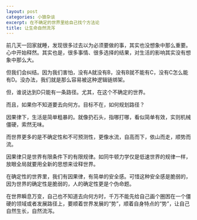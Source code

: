 ```yaml
---
layout: post
categories: 小狼杂谈
excerpt: 在不确定的世界里给自己找个方法论
title: 让生命自然流泻
---
```


前几天一回家就睡，发现很多过去以为必须要做的事，其实也没想象中那么重要。心中开始释然。其实也是，很多事情、很多选择的结果，对生活的影响其实没有想象中那么大。

但我们会纠结。因为我们害怕，没有A就没有B，没有B就不能有C，没有C怎么能有D。没办法，我们就是那么容易被这种逻辑链绑架。

但，谁说达到D只能有一条路径。尤其，在这个不确定的世界。

而且，如果你不知道要去向何方。目标不在，如何规划路径？

因果律下，生活是简单粗暴的。就像扔石头，指哪打哪，看似简单有效，实则机械僵硬，索然无味。

而世界更多的是不确定性和不可预测性，更像水流，自高而下，依山而走，顺势而流。

因果律只是世界有限条件下的有限规律。如同牛顿力学仅是低速世界的规律一样，放眼全局就要用全新的思想来诠释世界。

在确定性的世界里，我们有因果律，有简单的安全感。可惜这种安全感是脆弱的，因为世界的确定性是脆弱的，人的确定性更是个伪命题。

在世界瞬息万变，自己也不知道去向何方时，千万不能先给自己画个圈困在一个僵硬的领域或者发展路径上，要顺着世界发展的“势”，顺着自身特点的“势”，让自己自然生长，自然流泻。


